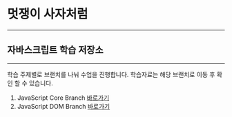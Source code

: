 # 멋쟁이 사자처럼
---
## 자바스크립트 학습 저장소
---
학습 주제별로 브랜치를 나눠 수업을 진행합니다.
학습자료는 해당 브랜치로 이동 후 확인 할 수 있습니다.

1. JavaScript Core Branch [바로가기](https://github.com/)
2. JavaScript DOM Branch [바로가기](https://github.com/)